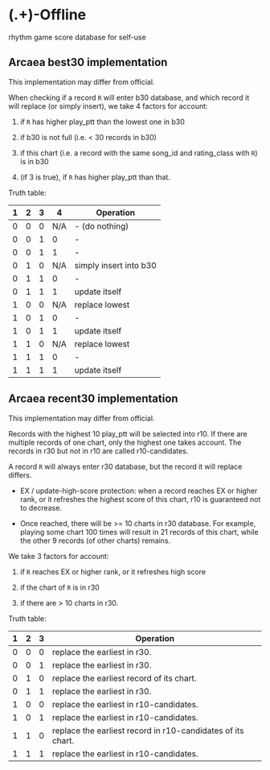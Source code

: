 # (.+)-Offline

rhythm game score database for self-use

## Arcaea best30 implementation

This implementation may differ from official.

When checking if a record `R` will enter b30 database, and which record it will replace (or simply insert), we take 4 factors for account: 

1. if `R` has higher play_ptt than the lowest one in b30

2. if b30 is not full (i.e. < 30 records in b30)

3. if this chart (i.e. a record with the same song_id and rating_class with `R`) is in b30

4. (if 3 is true), if `R` has higher play_ptt than that.

Truth table:

| 1   | 2   | 3   | 4   | Operation              |
| --- | --- | --- | --- | ---------------------- |
| 0   | 0   | 0   | N/A | - (do nothing)         |
| 0   | 0   | 1   | 0   | -                      |
| 0   | 0   | 1   | 1   | -                      |
| 0   | 1   | 0   | N/A | simply insert into b30 |
| 0   | 1   | 1   | 0   | -                      |
| 0   | 1   | 1   | 1   | update itself          |
| 1   | 0   | 0   | N/A | replace lowest         |
| 1   | 0   | 1   | 0   | -                      |
| 1   | 0   | 1   | 1   | update itself          |
| 1   | 1   | 0   | N/A | replace lowest         |
| 1   | 1   | 1   | 0   | -                      |
| 1   | 1   | 1   | 1   | update itself          |

## Arcaea recent30 implementation

This implementation may differ from official.

Records with the highest 10 play_ptt will be selected into r10. If there are multiple records of one chart, only the highest one takes account. The records in r30 but not in r10 are called r10-candidates.

A record `R` will always enter r30 database, but the record it will replace differs.

- EX / update-high-score protection: when a record reaches EX or higher rank, or it refreshes the highest score of this chart, r10 is guaranteed not to decrease.

- Once reached, there will be >= 10 charts in r30 database. For example,  playing some chart 100 times will result in 21 records of this chart, while the other 9 records (of other charts) remains.

We take 3 factors for account:

1. if `R` reaches EX or higher rank, or it refreshes high score

2. if the chart of `R` is in r30

3. if there are > 10 charts in r30.

Truth table:

| 1   | 2   | 3   | Operation                                                   |
| --- | --- | --- | ----------------------------------------------------------- |
| 0   | 0   | 0   | replace the earliest in r30.                                |
| 0   | 0   | 1   | replace the earliest in r30.                                |
| 0   | 1   | 0   | replace the earliest record of its chart.                   |
| 0   | 1   | 1   | replace the earliest in r30.                                |
| 1   | 0   | 0   | replace the earliest in r10-candidates.                     |
| 1   | 0   | 1   | replace the earliest in r10-candidates.                     |
| 1   | 1   | 0   | replace the earliest record in r10-candidates of its chart. |
| 1   | 1   | 1   | replace the earliest in r10-candidates.                     |

 